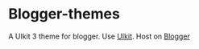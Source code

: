 # Blogger-themes
A UIkit 3 theme for blogger.
Use <a href='https://getuikit.com/'>UIkit</a>.
Host on <a href='https://blogger.com/'>Blogger</a>
